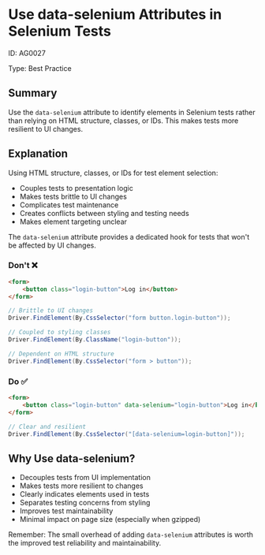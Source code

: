 ﻿# Use data-selenium Attributes in Selenium Tests

ID: AG0027

Type: Best Practice

## Summary

Use the `data-selenium` attribute to identify elements in Selenium tests rather than relying on HTML structure, classes, or IDs. This makes tests more resilient to UI changes.

## Explanation

Using HTML structure, classes, or IDs for test element selection:

- Couples tests to presentation logic
- Makes tests brittle to UI changes
- Complicates test maintenance
- Creates conflicts between styling and testing needs
- Makes element targeting unclear

The `data-selenium` attribute provides a dedicated hook for tests that won't be affected by UI changes.

### Don't ❌

```html
<form>
    <button class="login-button">Log in</button>
</form>
```

```csharp
// Brittle to UI changes
Driver.FindElement(By.CssSelector("form button.login-button"));

// Coupled to styling classes
Driver.FindElement(By.ClassName("login-button"));

// Dependent on HTML structure
Driver.FindElement(By.CssSelector("form > button"));
```

### Do ✅

```html
<form>
    <button class="login-button" data-selenium="login-button">Log in</button>
</form>
```

```csharp
// Clear and resilient
Driver.FindElement(By.CssSelector("[data-selenium=login-button]"));
```

## Why Use data-selenium?

- Decouples tests from UI implementation
- Makes tests more resilient to changes
- Clearly indicates elements used in tests
- Separates testing concerns from styling
- Improves test maintainability
- Minimal impact on page size (especially when gzipped)

Remember: The small overhead of adding `data-selenium` attributes is worth the improved test reliability and maintainability.
